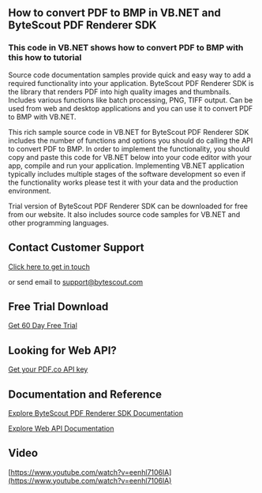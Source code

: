 ## How to convert PDF to BMP in VB.NET and ByteScout PDF Renderer SDK

### This code in VB.NET shows how to convert PDF to BMP with this how to tutorial

Source code documentation samples provide quick and easy way to add a required functionality into your application. ByteScout PDF Renderer SDK is the library that renders PDF into high quality images and thumbnails. Includes various functions like batch processing, PNG, TIFF output. Can be used from web and desktop applications and you can use it to convert PDF to BMP with VB.NET.

This rich sample source code in VB.NET for ByteScout PDF Renderer SDK includes the number of functions and options you should do calling the API to convert PDF to BMP. In order to implement the functionality, you should copy and paste this code for VB.NET below into your code editor with your app, compile and run your application. Implementing VB.NET application typically includes multiple stages of the software development so even if the functionality works please test it with your data and the production environment.

Trial version of ByteScout PDF Renderer SDK can be downloaded for free from our website. It also includes source code samples for VB.NET and other programming languages.

## Contact Customer Support

[Click here to get in touch](https://bytescout.zendesk.com/hc/en-us/requests/new?subject=ByteScout%20PDF%20Renderer%20SDK%20Question)

or send email to [support@bytescout.com](mailto:support@bytescout.com?subject=ByteScout%20PDF%20Renderer%20SDK%20Question) 

## Free Trial Download

[Get 60 Day Free Trial](https://bytescout.com/download/web-installer?utm_source=github-readme)

## Looking for Web API? 

[Get your PDF.co API key](https://pdf.co/documentation/api?utm_source=github-readme)

## Documentation and Reference

[Explore ByteScout PDF Renderer SDK Documentation](https://bytescout.com/documentation/index.html?utm_source=github-readme)

[Explore Web API Documentation](https://pdf.co/documentation/api?utm_source=github-readme)

## Video

[https://www.youtube.com/watch?v=eenhl7106lA](https://www.youtube.com/watch?v=eenhl7106lA)